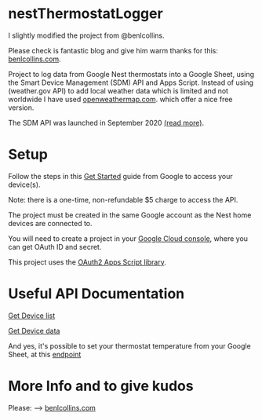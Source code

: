 # nestThermostatLogger

I slightly modified the project from @benlcollins. 

Please check is fantastic blog and give him warm thanks for this: [benlcollins.com](https://www.benlcollins.com). 

Project to log data from Google Nest thermostats into a Google Sheet, using the Smart Device Management (SDM) API and Apps Script. 
Instead of using (weather.gov API) to add local weather data which is limited and not worldwide I have used [openweathermap.com](https://openweathermap.com).   which offer a nice free version.

The SDM API was launched in September 2020 [(read more)](https://developers.googleblog.com/2020/09/google-nest-device-access-console.html).

# Setup
Follow the steps in this [Get Started](https://developers.google.com/nest/device-access/get-started) guide from Google to access your device(s).

Note: there is a one-time, non-refundable $5 charge to access the API.

The project must be created in the same Google account as the Nest home devices are connected to.

You will need to create a project in your [Google Cloud console](https://console.cloud.google.com/), where you can get OAuth ID and secret.

This project uses the [OAuth2 Apps Script library](https://github.com/googleworkspace/apps-script-oauth2).

# Useful API Documentation

[Get Device list](https://developers.google.com/nest/device-access/reference/rest/v1/enterprises.devices/list)

[Get Device data](https://developers.google.com/nest/device-access/reference/rest/v1/enterprises.devices/get)

And yes, it's possible to set your thermostat temperature from your Google Sheet, at this [endpoint](https://developers.google.com/nest/device-access/traits/device/thermostat-temperature-setpoint)

# More Info and to give kudos 

Please: --> [benlcollins.com](https://www.benlcollins.com)

